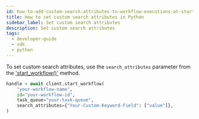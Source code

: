 ```yaml
---
id: how-to-add-custom-search-attributes-to-workflow-executions-at-start-time-in-python
title: How to set custom search attributes in Python
sidebar_label: Set custom search attributes
description: Set custom search attributes
tags:
  - developer-guide
  - sdk
  - python
---
```


To set custom search attributes, use the `search_attributes` parameter from the ['start_workflow()'](https://python.temporal.io/temporalio.client.client#start_workflow) method.

```python
handle = await client.start_workflow(
    "your-workflow-name",
    id="your-workflow-id",
    task_queue="your-task-queue",
    search_attributes={"Your-Custom-Keyword-Field": ["value"]},
)
```
